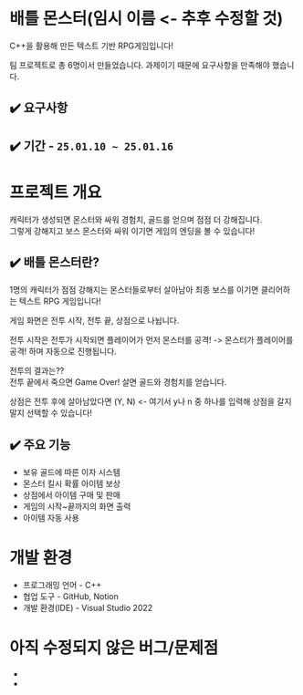 <!-- Heading -->
# 배틀 몬스터(임시 이름 <- 추후 수정할 것)
C++을 활용해 만든 텍스트 기반 RPG게임입니다!<br>

팀 프로젝트로 총 6명이서 만들었습니다. 과제이기 때문에 요구사항을 만족해야 했습니다.
## ✔️ 요구사항

## ✔️ 기간 - `25.01.10 ~ 25.01.16`
# 프로젝트 개요
캐릭터가 생성되면 몬스터와 싸워 경험치, 골드를 얻으며 점점 더 강해집니다.<br>그렇게 강해지고 보스 몬스터와 싸워 이기면 게임의 엔딩을 볼 수 있습니다!
## ✔️ 배틀 몬스터란?
1명의 캐릭터가 점점 강해지는 몬스터들로부터 살아남아 최종 보스를 이기면 클리어하는 텍스트 RPG 게임입니다!

게임 화면은 전투 시작, 전투 끝, 상점으로 나뉩니다.

전투 시작은 전투가 시작되면 플레이어가 먼저 몬스터를 공격! -> 몬스터가 플레이어를 공격! 하며 자동으로 진행됩니다.

전투의 결과는??<br>
전투 끝에서 죽으면 Game Over! 살면 골드와 경험치를 얻습니다.

상점은 전투 후에 살아남았다면 (Y, N) <- 여기서 y나 n 중 하나를 입력해 상점을 갈지 말지 선택할 수 있습니다!

## ✔️ 주요 기능
- 보유 골드에 따른 이자 시스템
- 몬스터 킬시 확률 아이템 보상
- 상점에서 아이템 구매 및 판매
- 게임의 시작~끝까지의 화면 출력
- 아이템 자동 사용

# 개발 환경
- 프로그래밍 언어 - C++
- 협업 도구 - GitHub, Notion
- 개발 환경(IDE) - Visual Studio 2022

# 아직 수정되지 않은 버그/문제점
-
-
